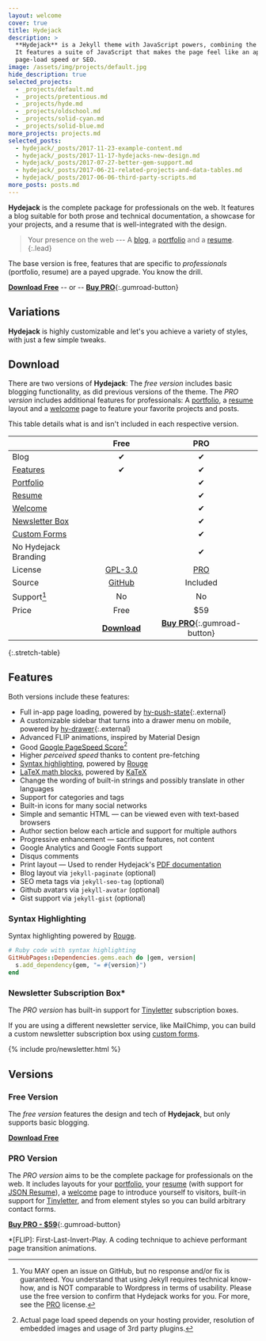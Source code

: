 ```yaml
---
layout: welcome
cover: true
title: Hydejack
description: >
  **Hydejack** is a Jekyll theme with JavaScript powers, combining the best of static sites and modern web apps.
  It features a suite of JavaScript that makes the page feel like an app, without sacrificing backwards-compatibility,
  page-load speed or SEO.
image: /assets/img/projects/default.jpg
hide_description: true
selected_projects:
  - _projects/default.md
  - _projects/pretentious.md
  - _projects/hyde.md
  - _projects/oldschool.md
  - _projects/solid-cyan.md
  - _projects/solid-blue.md
more_projects: projects.md
selected_posts:
  - hydejack/_posts/2017-11-23-example-content.md
  - hydejack/_posts/2017-11-17-hydejacks-new-design.md
  - hydejack/_posts/2017-07-27-better-gem-support.md
  - hydejack/_posts/2017-06-21-related-projects-and-data-tables.md
  - hydejack/_posts/2017-06-06-third-party-scripts.md
more_posts: posts.md
---
```


**Hydejack** is the complete package for professionals on the web.
It features a blog suitable for both prose and technical documentation,
a showcase for your projects, and a resume that is well-integrated with the design.

> Your presence on the web --- A [blog], a [portfolio] and a [resume].
{:.lead}

The base version is free, features that are specific to *professionals* (portfolio, resume) are a payed upgrade. You know the drill.

[**Download Free**][kit] -- or -- [**Buy PRO**][buy]{:.gumroad-button}

## Variations
**Hydejack** is highly customizable and let's you achieve a variety of styles, with just a few simple tweaks.

<!--projects-->

## Download
There are two versions of **Hydejack**: The *free version* includes basic blogging functionality,
as did previous versions of the theme.
The *PRO version* includes additional features for professionals:
A [portfolio], a [resume] layout and a [welcome] page to feature your favorite projects and posts.

This table details what is and isn't included in each respective version.

|| Free | PRO |
|:-|:-:|:-:|
| Blog | &#x2714; | &#x2714; |
| [Features][feat] | &#x2714; | &#x2714; |
| [Portfolio] || &#x2714; |
| [Resume] || &#x2714; |
| [Welcome] || &#x2714; |
| [Newsletter Box][news] ||  &#x2714; |
| [Custom Forms][forms] || &#x2714; |
| No Hydejack Branding || &#x2714; |
| License | [GPL-3.0][license] | [PRO] |
| Source | [GitHub][src] | Included |
| Support[^1] | No | No |
| Price | Free | $59 |
|| [**Download**][kit] | [**Buy PRO**][buy]{:.gumroad-button} |
{:.stretch-table}

[^1]: You MAY open an issue on GitHub, but no response and/or fix is guaranteed.
      You understand that using Jekyll requires technical know-how, and is NOT comparable to Wordpress in terms of usability.
      Please use the free version to confirm that Hydejack works for you.
      For more, see the [PRO] license.

## Features
Both versions include these features:

* Full in-app page loading, powered by [hy-push-state]{:.external}
* A customizable sidebar that turns into a drawer menu on mobile, powered by [hy-drawer]{:.external}
* Advanced FLIP animations, inspired by Material Design
* Good [Google PageSpeed Score][gpss][^4]
* Higher *perceived speed* thanks to content pre-fetching
* [Syntax highlighting](#syntax-highlighting), powered by [Rouge]
* [LaTeX math blocks](#latex-math-blocks), powered by [KaTeX]
* Change the wording of built-in strings and possibly translate in other languages
* Support for categories and tags
* Built-in icons for many social networks
* Simple and semantic HTML — can be viewed even with text-based browsers
* Author section below each article and support for multiple authors
* Progressive enhancement — sacrifice features, not content
* Google Analytics and Google Fonts support
* Disqus comments
* Print layout — Used to render Hydejack's [PDF documentation][pdf]
* Blog layout via `jekyll-paginate` (optional)
* SEO meta tags via `jekyll-seo-tag` (optional)
* Github avatars via `jekyll-avatar` (optional)
* Gist support via `jekyll-gist` (optional)

[^4]: Actual page load speed depends on your hosting provider, resolution of embedded images and usage of 3rd party plugins.  

### Syntax Highlighting
Syntax highlighting powered by [Rouge].

~~~ruby
# Ruby code with syntax highlighting
GitHubPages::Dependencies.gems.each do |gem, version|
  s.add_dependency(gem, "= #{version}")
end
~~~

### Newsletter Subscription Box*
The *PRO version* has built-in support for [Tinyletter] subscription boxes.

If you are using a different newsletter service, like MailChimp,
you can build a custom newsletter subscription box using [custom forms][forms].

{% include pro/newsletter.html %}

## Versions
### Free Version
The *free version* features the design and tech of **Hydejack**, but only supports basic blogging.

[**Download Free**][kit]

### PRO Version
The *PRO version* aims to be the complete package for professionals on the web.
It includes layouts for your [portfolio],
your [resume] (with support for [JSON Resume](https://jsonresume.org/)),
a [welcome] page to introduce yourself to visitors,
built-in support for [Tinyletter], and from element styles so you can build arbitrary contact forms.

[**Buy PRO - $59**][buy]{:.gumroad-button}

[blog]: !blog.md
[portfolio]: projects.md
[resume]: resume.md
[download]: download.md
[welcome]: index.md
[forms]: forms-by-example.md

[feat]: #features
[news]: #newsletter-subscription-box
[syntax]: #syntax-highlighting
[latex]: hydejack/_posts/2017-11-23-example-content.md#math

[license]: LICENSE.md
[pro]: licenses/PRO.md
[docs]: docs/8.0.0-alpha.17/index.md

[kit]: https://github.com/qwtel/hydejack-starter-kit/archive/v7.5.0.zip
[src]: https://github.com/qwtel/hydejack
[gem]: https://rubygems.org/gems/jekyll-theme-hydejack
[buy]: https://gum.co/ZCAsn

[gpss]: https://developers.google.com/speed/pagespeed/insights/?url=https%3A%2F%2Fqwtel.com%2Fhydejack%2F
[wiki]: https://github.com/qwtel/hydejack/blob/master/docs/8.0.0-alpha.17/index.md
[pdf]: https://github.com/qwtel/hydejack/releases/download/v8.0.0-alpha.17/Documentation._.Hydejack.pdf
[hy-push-state]: https://qwtel.com/hy-push-state/
[hy-drawer]: https://qwtel.com/hy-drawer/
[rouge]: http://rouge.jneen.net
[katex]: https://khan.github.io/KaTeX/
[tinyletter]: https://tinyletter.com/

*[FLIP]: First-Last-Invert-Play. A coding technique to achieve performant page transition animations.
